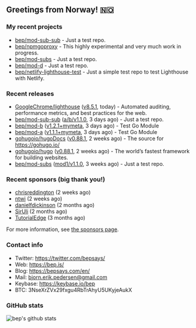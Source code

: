 ## Greetings from Norway! 🇳🇴

### My recent projects

- [bep/mod-sub-sub](https://github.com/bep/mod-sub-sub) - Just a test repo.
- [bep/npmgoproxy](https://github.com/bep/npmgoproxy) - This highly experimental and very much work in progress.
- [bep/mod-subs](https://github.com/bep/mod-subs) - Just a test repo.
- [bep/mod-d](https://github.com/bep/mod-d) - Just a test repo.
- [bep/netlify-lighthouse-test](https://github.com/bep/netlify-lighthouse-test) - Just a simple test repo to test Lighthouse with Netlify.

### Recent releases
- [GoogleChrome/lighthouse](https://github.com/GoogleChrome/lighthouse) ([v8.5.1](https://github.com/GoogleChrome/lighthouse/releases/tag/v8.5.1), today) - Automated auditing, performance metrics, and best practices for the web.
- [bep/mod-sub-sub](https://github.com/bep/mod-sub-sub) ([a/b/v1.1.0](https://github.com/bep/mod-sub-sub/releases/tag/a%2Fb%2Fv1.1.0), 3 days ago) - Just a test repo.
- [bep/mod-b](https://github.com/bep/mod-b) ([v1.2.1&#43;mymeta](https://github.com/bep/mod-b/releases/tag/v1.2.1%2Bmymeta), 3 days ago) - Test Go Module
- [bep/mod-a](https://github.com/bep/mod-a) ([v1.1.1&#43;mymeta](https://github.com/bep/mod-a/releases/tag/v1.1.1%2Bmymeta), 3 days ago) - Test Go Module
- [gohugoio/hugoDocs](https://github.com/gohugoio/hugoDocs) ([v0.88.1](https://github.com/gohugoio/hugoDocs/releases/tag/v0.88.1), 2 weeks ago) - The source for https://gohugo.io/
- [gohugoio/hugo](https://github.com/gohugoio/hugo) ([v0.88.1](https://github.com/gohugoio/hugo/releases/tag/v0.88.1), 2 weeks ago) - The world’s fastest framework for building websites.
- [bep/mod-subs](https://github.com/bep/mod-subs) ([mod1/v1.1.0](https://github.com/bep/mod-subs/releases/tag/mod1%2Fv1.1.0), 3 weeks ago) - Just a test repo.


### Recent sponsors (big thank you!)

- [chrisreddington](https://github.com/chrisreddington) (2 weeks ago)
- [ntwi](https://github.com/ntwi) (2 weeks ago)
- [danielfdickinson](https://github.com/danielfdickinson) (2 months ago)
- [SirUli](https://github.com/SirUli) (2 months ago)
- [TutorialEdge](https://github.com/TutorialEdge) (3 months ago)

For more information, see [the sponsors page](https://github.com/sponsors/bep/).

### Contact info
- Twitter: https://twitter.com/bepsays/
- Web: https://bep.is/
- Blog: https://bepsays.com/en/
- Mail: bjorn.erik.pedersen@gmail.com
- Keybase: https://keybase.io/bep
- BTC: 3NseXrZVx29fxgu4RbTrAhyU5UKyjeAukX


### GitHub stats
![bep's github stats](https://github-readme-stats.vercel.app/api?username=bep&count_private=true&hide_title=true)

